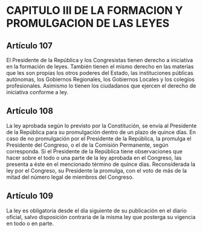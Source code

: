 # CAPITULO III DE LA FORMACION Y PROMULGACION DE LAS LEYES
## Artículo 107
El Presidente de la República y los Congresistas tienen derecho a iniciativa en la formación de leyes. 
También tienen el mismo derecho en las materias que les son propias los otros poderes del Estado, las instituciones públicas autónomas, los Gobiernos Regionales, los Gobiernos Locales y los colegios profesionales. 
Asimismo lo tienen los ciudadanos que ejercen el derecho de iniciativa conforme a ley. 


## Artículo 108
La ley aprobada según lo previsto por la Constitución, se envía al Presidente de la República para su promulgación dentro de un plazo de quince días. 
En caso de no promulgación por el Presidente de la República, la promulga el Presidente del Congreso, o el de la Comisión Permanente, según corresponda. 
Si el Presidente de la República tiene observaciones que hacer sobre el todo o una parte de la ley aprobada en el Congreso, las presenta a éste en el mencionado término de quince días. 
Reconsiderada la ley por el Congreso, su Presidente la promulga, con el voto de más de la mitad del número legal de miembros del Congreso. 


## Artículo 109
La ley es obligatoria desde el día siguiente de su publicación en el diario oficial, salvo disposición contraria de la misma ley que posterga su vigencia en todo o en parte.  

